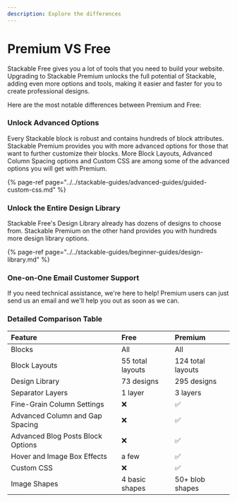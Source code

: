 ```yaml
---
description: Explore the differences
---
```


# Premium VS Free

Stackable Free gives you a lot of tools that you need to build your website. Upgrading to Stackable Premium unlocks the full potential of Stackable, adding even more options and tools, making it easier and faster for you to create professional designs.

Here are the most notable differences between Premium and Free:

### Unlock Advanced Options

Every Stackable block is robust and contains hundreds of block attributes. Stackable Premium provides you with more advanced options for those that want to further customize their blocks. More Block Layouts, Advanced Column Spacing options and Custom CSS are among some of the advanced options you will get with Premium.

{% page-ref page="../../stackable-guides/advanced-guides/guided-custom-css.md" %}

### Unlock the Entire Design Library

Stackable Free's Design Library already has dozens of designs to choose from. Stackable Premium on the other hand provides you with hundreds more design library options.

{% page-ref page="../../stackable-guides/beginner-guides/design-library.md" %}

### One-on-One Email Customer Support

If you need technical assistance, we're here to help! Premium users can just send us an email and we'll help you out as soon as we can.

### Detailed Comparison Table

| Feature | Free | Premium |
| :--- | :--- | :--- |
| Blocks | All | All |
| Block Layouts | 55 total layouts | 124 total layouts |
| Design Library | 73 designs | 295 designs |
| Separator Layers | 1 layer | 3 layers |
| Fine-Grain Column Settings | ❌ | ✅ |
| Advanced Column and Gap Spacing | ❌ | ✅ |
| Advanced Blog Posts Block Options | ❌ | ✅ |
| Hover and Image Box Effects | a few | ✅ |
| Custom CSS | ❌ | ✅ |
| Image Shapes | 4 basic shapes | 50+ blob shapes |

